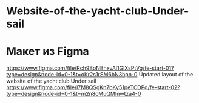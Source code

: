 # Website-of-the-yacht-club-Under-sail
# Макет из Figma
https://www.figma.com/file/Rch9BoNBhxvAl1GlXsPtVg/fe-start-01?type=design&node-id=0-1&t=oKr2s1rSM6bN3hpn-0
Updated layout of the website of the yacht club Under sail
https://www.figma.com/file/l7M8QSgKn7bKy51peTCDPq/fe-start-02?type=design&node-id=0-1&t=m2n8cMuQMInwtza4-0
